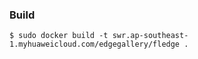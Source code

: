### Build

```shell
$ sudo docker build -t swr.ap-southeast-1.myhuaweicloud.com/edgegallery/fledge .
```